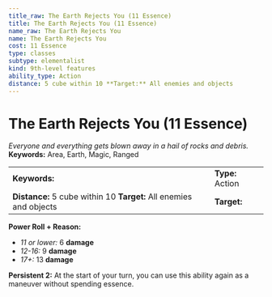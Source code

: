 ```yaml
---
title_raw: The Earth Rejects You (11 Essence)
title: The Earth Rejects You (11 Essence)
name_raw: The Earth Rejects You
name: The Earth Rejects You
cost: 11 Essence
type: classes
subtype: elementalist
kind: 9th-level features
ability_type: Action
distance: 5 cube within 10 **Target:** All enemies and objects
---
```


# The Earth Rejects You (11 Essence)

*Everyone and everything gets blown away in a hail of rocks and debris.* **Keywords:** Area, Earth, Magic, Ranged

|                                                                    |                  |
| :----------------------------------------------------------------- | :--------------- |
| **Keywords:**                                                      | **Type:** Action |
| **Distance:** 5 cube within 10 **Target:** All enemies and objects | **Target:**      |

**Power Roll + Reason:**

- *11 or lower:* 6 **damage**
- *12-16:* 9 **damage**
- *17+:* 13 **damage**

**Persistent 2:** At the start of your turn, you can use this ability again as a maneuver without spending essence.
